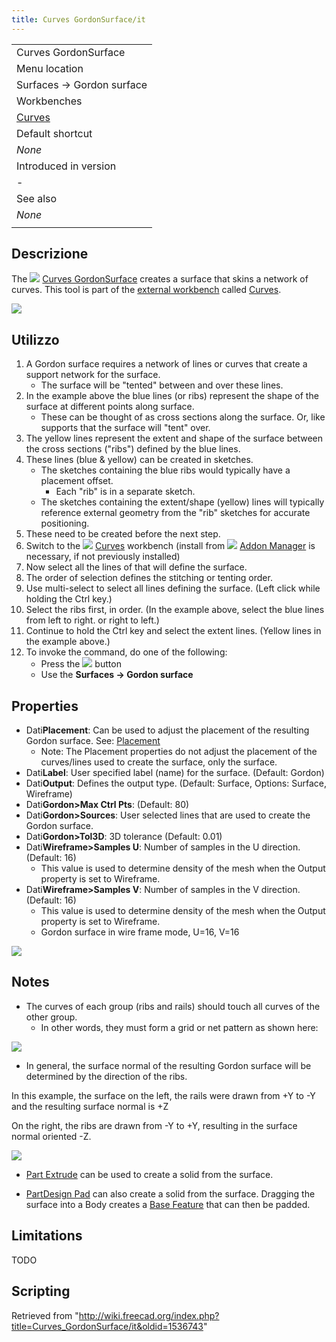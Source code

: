 ```yaml
---
title: Curves GordonSurface/it
---
```

|  |
| --- |
| Curves GordonSurface |
| Menu location |
| Surfaces → Gordon surface |
| Workbenches |
| [Curves](/Curves_Workbench "Curves Workbench") |
| Default shortcut |
| *None* |
| Introduced in version |
| - |
| See also |
| *None* |
|  |

## Descrizione

The ![](/images/Curves_GordonSurface.svg) [Curves GordonSurface](/Curves_GordonSurface "Curves GordonSurface") creates a surface that skins a network of curves. This tool is part of the [external workbench](/External_workbenches "External workbenches") called [Curves](/Curves_Workbench "Curves Workbench").

![](/images/GordonSurf-1.png)

## Utilizzo

1. A Gordon surface requires a network of lines or curves that create a support network for the surface.
   * The surface will be "tented" between and over these lines.
2. In the example above the blue lines (or ribs) represent the shape of the surface at different points along surface.
   * These can be thought of as cross sections along the surface. Or, like supports that the surface will "tent" over.
3. The yellow lines represent the extent and shape of the surface between the cross sections ("ribs") defined by the blue lines.
4. These lines (blue & yellow) can be created in sketches.
   * The sketches containing the blue ribs would typically have a placement offset.
     + Each "rib" is in a separate sketch.
   * The sketches containing the extent/shape (yellow) lines will typically reference external geometry from the "rib" sketches for accurate positioning.
5. These need to be created before the next step.
6. Switch to the ![](/images/Curves_workbench_icon.svg) [Curves](/Curves_Workbench "Curves Workbench") workbench (install from ![](/images/Std_AddonMgr.svg) [Addon Manager](/Std_AddonMgr "Std AddonMgr") is necessary, if not previously installed)
7. Now select all the lines of that will define the surface.
8. The order of selection defines the stitching or tenting order.
9. Use multi-select to select all lines defining the surface. (Left click while holding the Ctrl key.)
10. Select the ribs first, in order. (In the example above, select the blue lines from left to right. or right to left.)
11. Continue to hold the Ctrl key and select the extent lines. (Yellow lines in the example above.)
12. To invoke the command, do one of the following:
    * Press the ![](/images/Curves_GordonSurface.svg) button
    * Use the **Surfaces → Gordon surface**

## Properties

* Dati**Placement**: Can be used to adjust the placement of the resulting Gordon surface. See: [Placement](/Placement "Placement")
  + Note: The Placement properties do not adjust the placement of the curves/lines used to create the surface, only the surface.
* Dati**Label**: User specified label (name) for the surface. (Default: Gordon)
* Dati**Output**: Defines the output type. (Default: Surface, Options: Surface, Wireframe)
* Dati**Gordon>Max Ctrl Pts**: (Default: 80)
* Dati**Gordon>Sources**: User selected lines that are used to create the Gordon surface.
* Dati**Gordon>Tol3D**: 3D tolerance (Default: 0.01)
* Dati**Wireframe>Samples U**: Number of samples in the U direction. (Default: 16)
  + This value is used to determine density of the mesh when the Output property is set to Wireframe.
* Dati**Wireframe>Samples V**: Number of samples in the V direction. (Default: 16)
  + This value is used to determine density of the mesh when the Output property is set to Wireframe.
  + Gordon surface in wire frame mode, U=16, V=16

![](/images/GordonSurf-wireframe.png)

## Notes

* The curves of each group (ribs and rails) should touch all curves of the other group.
  + In other words, they must form a grid or net pattern as shown here:

![](/images/Grid.png)

* In general, the surface normal of the resulting Gordon surface will be determined by the direction of the ribs.

In this example, the surface on the left, the rails were drawn from +Y to -Y and the resulting surface normal is +Z
  
On the right, the ribs are drawn from -Y to +Y, resulting in the surface normal oriented -Z.

![](/images/Normals_shown.png)

* [Part Extrude](/Part_Extrude "Part Extrude") can be used to create a solid from the surface.

* [PartDesign Pad](/PartDesign_Pad "PartDesign Pad") can also create a solid from the surface. Dragging the surface into a Body creates a [Base Feature](/PartDesign_Body#Base_Feature "PartDesign Body") that can then be padded.

## Limitations

TODO

## Scripting

Retrieved from "<http://wiki.freecad.org/index.php?title=Curves_GordonSurface/it&oldid=1536743>"